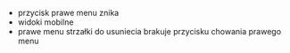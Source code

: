  - przycisk prawe menu znika
 - widoki mobilne
 - prawe menu strzałki do usuniecia
 brakuje przycisku chowania prawego menu